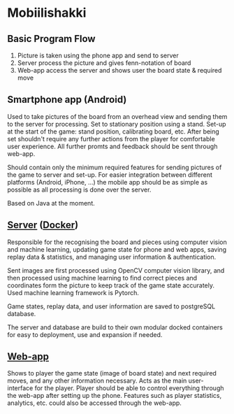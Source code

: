 # Mobiilishakki

## Basic Program Flow
1. Picture is taken using the phone app and send to server
2. Server process the picture and gives fenn-notation of board
3. Web-app access the server and shows user the board state & required move


## Smartphone app (Android)
Used to take pictures of the board from an overhead view and sending them to the server for processing. Set to stationary position using a stand. Set-up at the start of the game: stand position, calibrating board, etc. 
After being set shouldn't require any further actions from the player for comfortable user experience. All further promts and feedback should be sent through web-app.

Should contain only the minimum required features for sending pictures of the game to server and set-up. For easier integration between different platforms (Android, iPhone, ...) the mobile app should be as simple as possible as all processing is done over the server.

Based on Java at the moment.

## [Server](https://github.com/Mobiilishakki/Shakkipalvelin) ([Docker](https://hub.docker.com/r/mshakki/chesscaffe))
Responsible for the recognising the board and pieces using computer vision and machine learning, updating game state for phone and web apps, saving replay data & statistics, and managing user information & authentication.

Sent images are first processed using OpenCV computer vision library, and then processed using machine learning to find correct pieces and coordinates form the picture to keep track of the game state accurately. Used machine learning framework is Pytorch.

Game states, replay data, and user information are saved to postgreSQL database. 

The server and database are build to their own modular docked containers for easy to deployment, use and expansion if needed.


## [Web-app](https://github.com/Mobiilishakki/WEB_APP)
Shows to player the game state (image of board state) and next required moves, and any other information necessary. Acts as the main user-interface for the player. Player should be able to control everything through the web-app after setting up the phone. Features such as player statistics, analytics, etc. could also be accessed through the web-app.